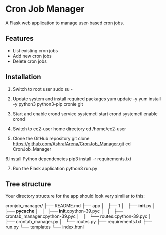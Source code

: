 # Cron Job Manager

A Flask web application to manage user-based cron jobs.

## Features

- List existing cron jobs
- Add new cron jobs
- Delete cron jobs

## Installation

1. Switch to root user
sudo su -

2. Update system and install required packages
yum update -y
yum install -y python3 python3-pip cronie git

3. Start and enable crond service
systemctl start crond
systemctl enable crond

4. Switch to ec2-user home directory
cd /home/ec2-user

5. Clone the GitHub repository
git clone https://github.com/AshrafArena/CronJob_Manager.git
cd CronJob_Manager

6.Install Python dependencies
pip3 install -r requirements.txt

7. Run the Flask application
python3 run.py


## Tree structure

Your directory structure for the app should look very similiar to this:

cronjob_manager/
├── README.md
├── app
│   ├── 1
│   ├── __init__.py
│   ├── __pycache__
│   │   ├── __init__.cpython-39.pyc
│   │   ├── crontab_manager.cpython-39.pyc
│   │   └── routes.cpython-39.pyc
│   ├── crontab_manager.py
│   └── routes.py
├── requirements.txt
├── run.py
└── templates
    └── index.html
